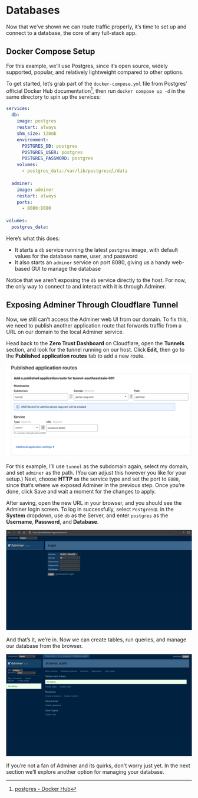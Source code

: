 # Databases
Now that we’ve shown we can route traffic properly, it’s time to set up and connect to a database, the core of any full-stack app.

## Docker Compose Setup
For this example, we’ll use Postgres, since it’s open source, widely supported, popular, and relatively lightweight compared to other options.

To get started, let’s grab part of the `docker-compose.yml` file from Postgres’ official Docker Hub documentation[^1], then run `docker compose up -d` in the same directory to spin up the services:

```yml
services:
  db:
    image: postgres
    restart: always
    shm_size: 128mb
    environment:
      POSTGRES_DB: postgres
      POSTGRES_USER: postgres
      POSTGRES_PASSWORD: postgres
    volumes:
      - postgres_data:/var/lib/postgresql/data

  adminer:
    image: adminer
    restart: always
    ports:
      - 8080:8080

volumes:
  postgres_data:
```

Here’s what this does:
- It starts a `db` service running the latest `postgres` image, with default values for the database name, user, and password
- It also starts an `adminer` service on port 8080, giving us a handy web-based GUI to manage the database

Notice that we aren’t exposing the `db` service directly to the host. For now, the only way to connect to and interact with it is through Adminer.

## Exposing Adminer Through Cloudflare Tunnel
Now, we still can’t access the Adminer web UI from our domain. To fix this, we need to publish another application route that forwards traffic from a URL on our domain to the local Adminer service.

Head back to the **Zero Trust Dashboard** on Cloudflare, open the **Tunnels** section, and look for the tunnel running on our host. Click **Edit**, then go to the **Published application routes** tab to add a new route.

![Figure 1](../images/databases-1.jpg)

For this example, I’ll use `tunnel` as the subdomain again, select my domain, and set `adminer` as the path. (You can adjust this however you like for your setup.) Next, choose **HTTP** as the service type and set the port to `8080`, since that’s where we exposed Adminer in the previous step. Once you’re done, click Save and wait a moment for the changes to apply.

After saving, open the new URL in your browser, and you should see the Adminer login screen. To log in successfully, select `PostgreSQL` in the **System** dropdown, use `db` as the Server, and enter `postgres` as the **Username**, **Password**, and **Database**.

![Figure 2](../images/databases-2.jpg)

And that’s it, we’re in. Now we can create tables, run queries, and manage our database from the browser.

![Figure 3](../images/databases-3.jpg)

If you’re not a fan of Adminer and its quirks, don't worry just yet. In the next section we’ll explore another option for managing your database.

[^1]: [postgres - Docker Hub](https://hub.docker.com/_/postgres)